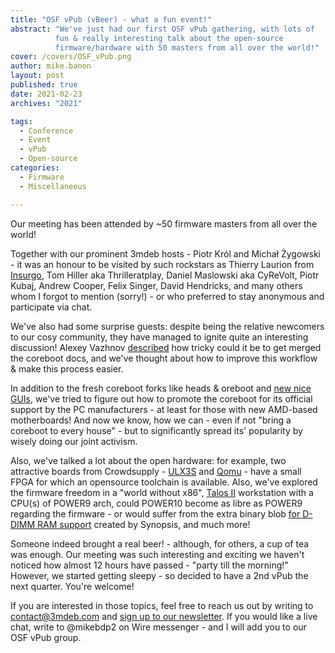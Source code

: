 ```yaml
---
title: "OSF vPub (vBeer) - what a fun event!"
abstract: "We've just had our first OSF vPub gathering, with lots of
          fun & really interesting talk about the open-source
          firmware/hardware with 50 masters from all over the world!"
cover: /covers/OSF_vPub.png
author: mike.banon
layout: post
published: true
date: 2021-02-23
archives: "2021"

tags:
  - Conference
  - Event
  - vPub
  - Open-source
categories:
  - Firmware
  - Miscellaneous

---
```


Our meeting has been attended by ~50 firmware masters from all over the world!

Together with our prominent 3mdeb hosts - Piotr Król and Michał Żygowski - it
was an honour to be visited by such rockstars as Thierry Laurion from
[Insurgo][1], Tom Hiller aka Thrilleratplay, Daniel Maslowski aka CyReVolt,
Piotr Kubaj, Andrew Cooper, Felix Singer, David Hendricks, and many others whom
I forgot to mention (sorry!) - or who preferred to stay anonymous and
participate via chat.

We've also had some surprise guests: despite being the relative newcomers to our
cosy community, they have managed to ignite quite an interesting discussion!
Alexey Vazhnov [described][2] how tricky could it be to get merged the coreboot
docs, and we've thought about how to improve this workflow & make this process
easier.

In addition to the fresh coreboot forks like heads & oreboot and
[new nice GUIs][3], we've tried to figure out how to promote the coreboot for
its official support by the PC manufacturers - at least for those with new
AMD-based motherboards! And now we know, how we can - even if not "bring a
coreboot to every house" - but to significantly spread its' popularity by wisely
doing our joint activism.

Also, we've talked a lot about the open hardware: for example, two attractive
boards from Crowdsupply - [ULX3S][4] and [Qomu][5] - have a small FPGA for which
an opensource toolchain is available. Also, we've explored the firmware freedom
in a "world without x86", [Talos II][6] workstation with a CPU(s) of POWER9
arch, could POWER10 become as libre as POWER9 regarding the firmware - or would
suffer from the extra binary blob [for D-DIMM RAM support][7] created by
Synopsis, and much more!

Someone indeed brought a real beer! - although, for others, a cup of tea was
enough. Our meeting was such interesting and exciting we haven't noticed how
almost 12 hours have passed - "party till the morning!" However, we started
getting sleepy - so decided to have a 2nd vPub the next quarter. You're welcome!

If you are interested in those topics, feel free to reach us out by writing to
<contact@3mdeb.com> and [sign up to our newsletter][8]. If you would like a live
chat, write to @mikebdp2 on Wire messenger - and I will add you to our OSF vPub
group.

[1]: https://insurgo.ca/
[2]: https://www.reddit.com/r/coreboot/comments/lm7jh8/my_pain_with_documentation_contribution_in/
[3]: https://asciinema.org/a/374013?cols=101
[4]: https://www.crowdsupply.com/radiona/ulx3s
[5]: https://www.crowdsupply.com/quicklogic/qomu
[6]: https://www.raptorcs.com/TALOSII/
[7]: https://www.devever.net/~hl/omi
[8]: https://3mdeb.com/subscribe/3mdeb_newsletter.html

